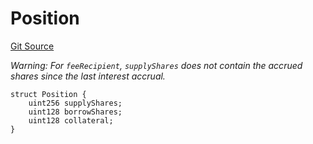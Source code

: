 # Position
[Git Source](https://github.com/Level-Money/contracts/blob/dc473999128bb60d87e479b557f6971af65ff8db/src/v2/interfaces/morpho/IMorpho.sol)

*Warning: For `feeRecipient`, `supplyShares` does not contain the accrued shares since the last interest
accrual.*


```solidity
struct Position {
    uint256 supplyShares;
    uint128 borrowShares;
    uint128 collateral;
}
```

